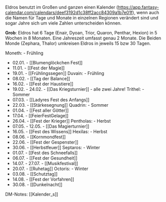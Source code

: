Eldros benutzt im Großen und ganzen einen Kalender (https://app.fantasy-calendar.com/calendars/deef3192d1c38ff2acc84309a1b7e01f), wenn auch die Namen für Tage und Monate in einzelnen Regionen verändert sind und sogar Jahre sich um viele Zahlen unterscheiden können.

**Grob**: Eldros hat 6 Tage (Enair, Dyoan, Trior, Quaron, Penthar, Hexion) in 5 Wochen in 8 Monaten. Eine Jahreszeit umfasst genau 2 Monate. Die Beiden Monde (Zephara, Thalor) umkreisen Eldros in jeweils 15 bzw 30 Tagen.

Moneth: - Frühling
- 02.01. - [[Blumenglöckchen Fest]]
- 11.01. - [[Fest der Magie]]
- 19.01. - [[Frühlingssegen]]
Duvain: - Frühling
- 08.02. - [[Tag der Balance]]
- 16.02. - [[Fest der Haustiere]]
- 19.02. - 24.02. - [[Das Kriegsturnier]] - alle zwei Jahre!
Trithel: - Sommer
- 07.03. - [[Ladyres Fest des Anfangs]]
- 22.03. - [[Stärkesegnung]]
Quadrin: - Sommer
- 01.04. - [[Fest aller Götter]]
- 17.04. - [[FeierFestGelage]]
- 26.04. - [[Fest der Krieger]]
Pentholas: - Herbst
- 07.05. - 12.05. - [[Das Magierturnier]]
- 16.05. - [[Fest des Wissens]]
Hexilas: - Herbst
- 08.06. - [[Kornmondfest]]
- 22.06. - [[Fest der Gespenster]]
- 30.06. - [[Herbstfeuer]]
Septaros: - Winter
- 01.07. - [[Fest des Schneefalls]]
- 06.07. - [[Fest der Gesundheit]]
- 14.07. - 27.07. - [[Musikfestival]]
- 20.07. - [[Ruhetag]]
Octoris: - Winter
- 03.08. - [[Schutztag]]
- 14.08. - [[Fest der Vorfahren]]
- 30.08. - [[Dunkelnacht]]


DM-Notes:
[[Kalender_s]]